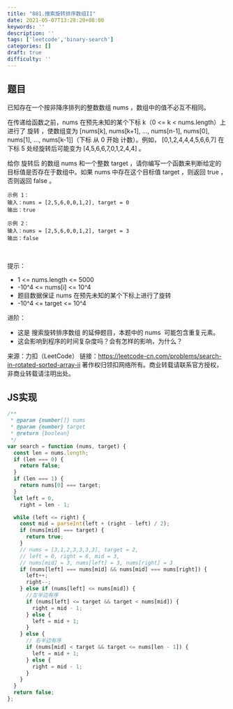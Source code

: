```yaml
---
title: "081.搜索旋转排序数组II"
date: 2021-05-07T13:28:20+08:00
keywords: ''
description: ''
tags: ['leetcode','binary-search']
categories: []
draft: true
difficulty: ''
---
```


## 题目

已知存在一个按非降序排列的整数数组 nums ，数组中的值不必互不相同。

在传递给函数之前，nums 在预先未知的某个下标 k（0 <= k < nums.length）上进行了 旋转 ，使数组变为 [nums[k], nums[k+1], ..., nums[n-1], nums[0], nums[1], ..., nums[k-1]]（下标 从 0 开始 计数）。例如， [0,1,2,4,4,4,5,6,6,7] 在下标 5 处经旋转后可能变为 [4,5,6,6,7,0,1,2,4,4] 。

给你 旋转后 的数组 nums 和一个整数 target ，请你编写一个函数来判断给定的目标值是否存在于数组中。如果 nums 中存在这个目标值 target ，则返回 true ，否则返回 false 。

```
示例 1：
输入：nums = [2,5,6,0,0,1,2], target = 0
输出：true

示例 2：
输入：nums = [2,5,6,0,0,1,2], target = 3
输出：false
```
 

提示：

- 1 <= nums.length <= 5000
- -10^4 <= nums[i] <= 10^4
- 题目数据保证 nums 在预先未知的某个下标上进行了旋转
- -10^4 <= target <= 10^4
 

进阶：

- 这是 搜索旋转排序数组 的延伸题目，本题中的 nums  可能包含重复元素。
- 这会影响到程序的时间复杂度吗？会有怎样的影响，为什么？

来源：力扣（LeetCode）
链接：https://leetcode-cn.com/problems/search-in-rotated-sorted-array-ii
著作权归领扣网络所有。商业转载请联系官方授权，非商业转载请注明出处。


## JS实现

```javascript
/**
 * @param {number[]} nums
 * @param {number} target
 * @return {boolean}
 */
var search = function (nums, target) {
  const len = nums.length;
  if (len === 0) {
    return false;
  }
  if (len === 1) {
    return nums[0] === target;
  }
  let left = 0,
    right = len - 1;

  while (left <= right) {
    const mid = parseInt(left + (right - left) / 2);
    if (nums[mid] === target) {
      return true;
    }
    // nums = [3,1,2,3,3,3,3], target = 2,
    // left = 0, right = 6, mid = 3,
    // nums[mid] = 3, nums[left] = 3, nums[right] = 3
    if (nums[left] === nums[mid] && nums[mid] === nums[right]) {
      left++;
      right--;
    } else if (nums[left] <= nums[mid]) {
      //左半边有序
      if (nums[left] <= target && target < nums[mid]) {
        right = mid - 1;
      } else {
        left = mid + 1;
      }
    } else {
      // 右半边有序
      if (nums[mid] < target && target <= nums[len - 1]) {
        left = mid + 1;
      } else {
        right = mid - 1;
      }
    }
  }
  return false;
};
```
